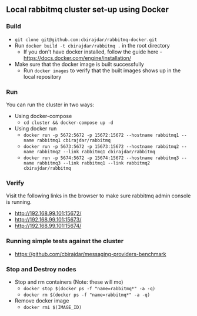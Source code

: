 ## Local rabbitmq cluster set-up using Docker

### Build

- ```git clone git@github.com:cbirajdar/rabbitmq-docker.git```
- Run ```docker build -t cbirajdar/rabbitmq .``` in the root directory
  - If you don't have docker installed, follow the guide here - https://docs.docker.com/engine/installation/
- Make sure that the docker image is built successfully
  - Run ```docker images``` to verify that the built images shows up in the local repository

### Run

You can run the cluster in two ways:
- Using docker-compose
  - ```cd cluster && docker-compose up -d```
- Using docker run
  - ```docker run -p 5672:5672 -p 15672:15672 --hostname rabbitmq1 --name rabbitmq1 cbirajdar/rabbitmq```
  - ```docker run -p 5673:5672 -p 15673:15672 --hostname rabbitmq2 --name rabbitmq2 --link rabbitmq1 cbirajdar/rabbitmq```
  - ```docker run -p 5674:5672 -p 15674:15672 --hostname rabbitmq3 --name rabbitmq3 --link rabbitmq1 --link rabbitmq2 cbirajdar/rabbitmq```

### Verify

Visit the following links in the browser to make sure rabbitmq admin console is running.

- http://192.168.99.101:15672/
- http://192.168.99.101:15673/
- http://192.168.99.101:15674/


### Running simple tests against the cluster
- https://github.com/cbirajdar/messaging-providers-benchmark

### Stop and Destroy nodes

- Stop and rm containers (Note: these will mo)
  - ```docker stop $(docker ps -f "name=rabbitmq*" -a -q)```
  - ```docker rm $(docker ps -f "name=rabbitmq*" -a -q)```
- Remove docker image
  - ```docker rmi $(IMAGE_ID)```
